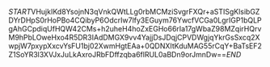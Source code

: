 $START$VHujkIKd8YsojnN3qVnkQWtLLg0rbMCMziSvgrFXQr+aSTISgKlsibGZDYrDHpS0rHoPBo4CQibyP6OdcrIw7lfy3EGuym76YwcfVCGa0LgrIGP1bQLPgAhGCpdiqUfHQW42CMs+h2uheH4hoZxEGHo66rIa17gWbaZ98MZqirHQrvM9hPbLOweHxo4R5DR3IAdDMGX9vv4YajjDsJDqjCPVDWgjqYkrGsSxcq2XwpjW7pxypXxcvYsFU1bj02XwmHgtEAa+0QDNXItKduMAG55rCqY+BaTsEF2Z1SoYR3l3XVJxJuLkAxroJRbFDffzqba6flRUL0aBDn9orJmnDw==$END$